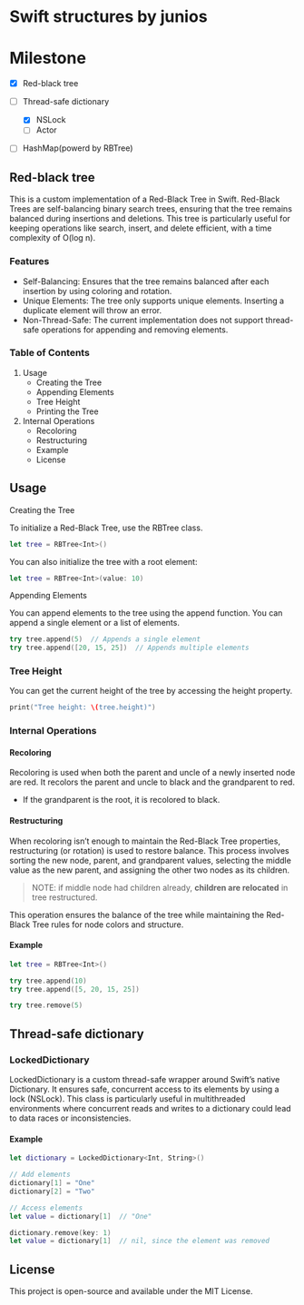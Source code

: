 # Swift structures by junios



# Milestone

- [x] Red-black tree
- [ ] Thread-safe dictionary
    - [x] NSLock
    - [ ] Actor
- [ ] HashMap(powerd by RBTree)


## Red-black tree

This is a custom implementation of a Red-Black Tree in Swift. Red-Black Trees are self-balancing binary search trees, ensuring that the tree remains balanced during insertions and deletions. This tree is particularly useful for keeping operations like search, insert, and delete efficient, with a time complexity of O(log n).

### Features

- Self-Balancing: Ensures that the tree remains balanced after each insertion by using coloring and rotation.
- Unique Elements: The tree only supports unique elements. Inserting a duplicate element will throw an error.
- Non-Thread-Safe: The current implementation does not support thread-safe operations for appending and removing elements.

### Table of Contents

1. Usage
    - Creating the Tree
    - Appending Elements
    - Tree Height
    - Printing the Tree
2.	Internal Operations
    - Recoloring
    - Restructuring
    - Example
    - License


## Usage

Creating the Tree

To initialize a Red-Black Tree, use the RBTree class.

```swift
let tree = RBTree<Int>()
```

You can also initialize the tree with a root element:

```swift
let tree = RBTree<Int>(value: 10)
```

Appending Elements

You can append elements to the tree using the append function. You can append a single element or a list of elements.

``` swift
try tree.append(5)  // Appends a single element
try tree.append([20, 15, 25])  // Appends multiple elements

```

### Tree Height

You can get the current height of the tree by accessing the height property.

```swift
print("Tree height: \(tree.height)")
```

### Internal Operations

#### Recoloring

Recoloring is used when both the parent and uncle of a newly inserted node are red. It recolors the parent and uncle to black and the grandparent to red.

- If the grandparent is the root, it is recolored to black.

#### Restructuring

When recoloring isn’t enough to maintain the Red-Black Tree properties, restructuring (or rotation) is used to restore balance. This process involves sorting the new node, parent, and grandparent values, selecting the middle value as the new parent, and assigning the other two nodes as its children.

>  NOTE: if middle node had children already, **children are relocated** in tree restructured. 


This operation ensures the balance of the tree while maintaining the Red-Black Tree rules for node colors and structure.

#### Example

```swift
let tree = RBTree<Int>()

try tree.append(10)
try tree.append([5, 20, 15, 25])

try tree.remove(5)
```

## Thread-safe dictionary

### LockedDictionary

LockedDictionary is a custom thread-safe wrapper around Swift’s native Dictionary. It ensures safe, concurrent access to its elements by using a lock (NSLock). This class is particularly useful in multithreaded environments where concurrent reads and writes to a dictionary could lead to data races or inconsistencies.

#### Example

```swift
let dictionary = LockedDictionary<Int, String>()

// Add elements
dictionary[1] = "One"
dictionary[2] = "Two"

// Access elements
let value = dictionary[1]  // "One"

dictionary.remove(key: 1)
let value = dictionary[1]  // nil, since the element was removed

```

## License

This project is open-source and available under the MIT License.
